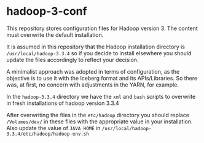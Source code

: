 # hadoop-3-conf

This repository stores configuration files for Hadoop version 3.
The content must overwrite the default installation.

It is assumed in this repository that the Hadoop installation
directory is `/usr/local/hadoop-3.3.4` so if you decide to
install elsewhere you should update the files accordingly to
reflect your decision.

A minimalist approach was adopted in terms of configuration, as the objective is to use it with the Iceberg format and its APIs/Libraries. So there was, at first, no concern with adjustments in the YARN, for example.

In the `hadoop-3.3.4` directory we have the `xml` and `bash` scripts to overwrite in fresh installations of hadoop version 3.3.4

After overwriting the files in the `etc/hadoop` directory you should replace `/Volumes/dev/` in these files with the appropriate value in your installation. Also update the value of `JAVA_HOME` in `/usr/local/hadoop-3.3.4/etc/hadoop/hadoop-env.sh`
